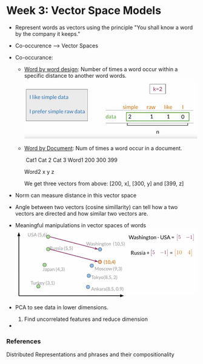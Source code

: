 # Week 3: Vector Space Models

- Represent words as vectors using the principle "You shall know a word by the company it keeps."

- Co-occurence --> Vector Spaces 

- Co-occurance:

  - <u>Word by word design</u>: Number of times a word occur within a specific distance to another word words.
    <img src="imgs/7.png" style="zoom:75%;" />

  - <u>Word by Document</u>: Num of times a word occur in a document.

    ​			    Cat1          Cat 2           Cat 3
    Word1    200           300               399

    Word2    x                y                    z

    We get three vectors from above: [200, x], [300, y] and [399, z]

- Norm can measure distance in this vector space

- Angle between two vectors (cosine simillarity) can tell how a two vectors are directed and how similar two vectors are. 

- Meaningful manipulations in vector spaces of words
  <img src="imgs/8.png" style="zoom:75%;" />

- PCA to see data in lower dimensions. 

  1. Find uncorrelated features and reduce dimension

-  



### References 

Distributed Representations and phrases and their compositionality 

